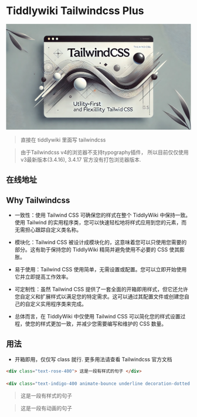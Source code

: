 # Tiddlywiki Tailwindcss Plus

<img src="./img/tw.webp" class="rounded-md mt-2" alt="markdown plugins"/>

> 直接在 tiddlywiki 里面写 tailwindcss

> 由于Tailwindcss v4的浏览器不支持typography插件， 所以目前仅仅使用v3最新版本(3.4.16), 3.4.17 官方没有打包浏览器版本.

## 在线地址

<TwPlugin name="tiddlywiki-tailwindcss-plus" />

## Why Tailwindcss

* 一致性：使用 Tailwind CSS 可确保您的样式在整个 TiddlyWiki 中保持一致。使用 Tailwind 的实用程序类，您可以快速轻松地将样式应用到您的元素，而无需担心跟踪自定义类名称。

* 模块化：Tailwind CSS 被设计成模块化的，这意味着您可以只使用您需要的部分。这有助于保持您的 TiddlyWiki 精简并避免使用不必要的 CSS 使其膨胀。

* 易于使用：Tailwind CSS 使用简单，无需设置或配置。您可以立即开始使用它并立即提高工作效率。

* 可定制性：虽然 Tailwind CSS 提供了一套全面的开箱即用样式，但它还允许您自定义和扩展样式以满足您的特定需求。这可以通过其配置文件或创建您自己的自定义实用程序类来完成。

* 总体而言，在 TiddlyWiki 中仅使用 Tailwind CSS 可以简化您的样式设置过程，使您的样式更加一致，并减少您需要编写和维护的 CSS 数量。

## 用法

* 开箱即用，仅仅写 class 就行. 更多用法请查看 Tailwindcss 官方文档

```html
<div class="text-rose-400"> 这是一段有样式的句子 </div>

<div class="text-indigo-400 animate-bounce underline decoration-dotted underline-offset-8"> 这是一段有动画的句子 </div>
```

> <div class="text-rose-400"> 这是一段有样式的句子 </div>

> <div class="text-indigo-400 animate-bounce underline decoration-dotted underline-offset-8"> 这是一段有动画的句子 </div>